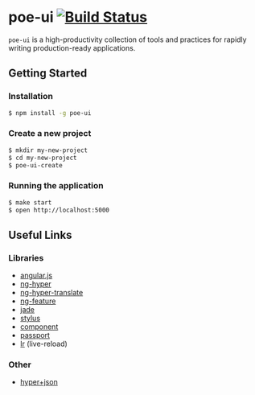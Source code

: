poe-ui [![Build Status](https://travis-ci.org/poegroup/poe-ui.png)](https://travis-ci.org/poegroup/poe-ui)
=========

`poe-ui` is a high-productivity collection of tools and practices for rapidly writing production-ready applications.

Getting Started
---------------

### Installation

```sh
$ npm install -g poe-ui
```

### Create a new project

```sh
$ mkdir my-new-project
$ cd my-new-project
$ poe-ui-create
```

### Running the application

```sh
$ make start
$ open http://localhost:5000
```

Useful Links
------------

### Libraries

* [angular.js](http://docs.angularjs.org/api)
* [ng-hyper](https://github.com/hypergroup/ng-hyper)
* [ng-hyper-translate](https://github.com/hypergroup/ng-hyper-translate)
* [ng-feature](https://github.com/camshaft/ng-feature)
* [jade](http://jade-lang.com/)
* [stylus](http://learnboost.github.io/stylus/)
* [component](https://github.com/component/component)
* [passport](http://passportjs.org/)
* [lr](https://github.com/mndvns/lr) (live-reload)

### Other

* [hyper+json](https://github.com/hypergroup/hyper-json)
